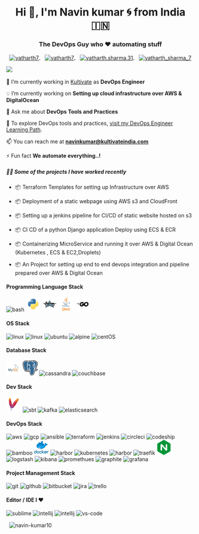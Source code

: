 <h1 align="center">Hi 👋, I'm Navin kumar 🌀 from India 🇮🇳</h1>
<h3 align="center">The DevOps Guy who ♥ automating stuff</h3>

<p align="center">
<a href="https://www.linkedin.com/in/navin-kumar-3161a620a" target="blank">
  <img align="center" src="https://cdn.jsdelivr.net/npm/simple-icons@3/icons/linkedin.svg" alt="yatharth7" width="22px" />
</a>
  &nbsp;&nbsp;
<a href="https://stackoverflow.com/users/8779883/yatharth7" target="blank">
  <img align="center" src="https://cdn.jsdelivr.net/npm/simple-icons@3/icons/stackoverflow.svg" alt="yatharth7" width="22px" />
</a>
  &nbsp;&nbsp;
<a href="https://fb.com/yatharth.sharma.31" target="blank">
  <img align="center" src="https://cdn.jsdelivr.net/npm/simple-icons@3/icons/facebook.svg" alt="yatharth.sharma.31" width="22px" />
</a>
  &nbsp;&nbsp;
<a href="https://instagram.com/__shoot__the__kuruvi" target="blank">
  <img align="center" src="https://cdn.jsdelivr.net/npm/simple-icons@3/icons/instagram.svg" alt="yatharth_sharma_7" width="22px" />
</a>
</a></p>

![](https://komarev.com/ghpvc/?username=yatharth0045&style=flat-square&color=blue)

🏢 I’m currently working in [Kultivate](https://www.kultivate.in/) as **DevOps Engineer**

💡 I’m currently working on **Setting up cloud infrastructure over AWS & DigitalOcean**

💬 Ask me about **DevOps Tools and Practices**

🚀 To explore DevOps tools and practices, [visit my DevOps Engineer Learning Path](https://navin-kumar10.github.io/DevOps-repo/).

📫 You can reach me at **navinkumar@kultivateindia.com**

⚡ Fun fact **We automate everything..!**

##### 👨‍💻 Some of the projects I have worked recently

- 📦 Terraform Templates for setting up Infrastructure over AWS 

- 📦 Deployment of a static webpage using AWS s3 and CloudFront 

- 📦 Setting up a jenkins pipeline for CI/CD of static website hosted on s3 

- 📦 CI CD of a python Django application Deploy using ECS & ECR

- 📦 Containerizing MicroService and running it over AWS & Digital Ocean (Kubernetes , ECS & EC2,Droplets)

- 📦 An Project for setting up end to end devops integration and pipeline prepared over AWS & Digital Ocean

#### Programming Language Stack
<p align="left"><img src="https://www.vectorlogo.zone/logos/gnu_bash/gnu_bash-icon.svg" alt="bash" title="bash" title="bash" width="40" height="40"/>  <img src="https://raw.githubusercontent.com/github/explore/80688e429a7d4ef2fca1e82350fe8e3517d3494d/topics/python/python.png" alt="python" title="python" width="40" height="40"/> <img src="https://raw.githubusercontent.com/github/explore/b15b6cf1726418913aafbf337a749dded180279d/topics/groovy/groovy.png" alt="groovy" title="groovy" width="40" height="40"/>  <img src="https://raw.githubusercontent.com/github/explore/80688e429a7d4ef2fca1e82350fe8e3517d3494d/topics/java/java.png" alt="java" title="java8" width="40" height="40"/>  <img src="https://raw.githubusercontent.com/github/explore/80688e429a7d4ef2fca1e82350fe8e3517d3494d/topics/go/go.png" alt="go" title="go" width="40" height="40"/> </p>

#### OS Stack
<p align="left">
  <img src="https://blogs.windows.com/wp-content/uploads/prod/2020/08/windows-logo-social.png" alt="linux" title="linux" width="40" height="40"/>
  <img src="https://brandlogos.net/wp-content/uploads/2020/03/Linux-logo.png" alt="linux" title="linux" width="40" height="40"/> 
  <img src="https://www.vectorlogo.zone/logos/ubuntu/ubuntu-icon.svg" alt="ubuntu" title="ubuntu" width="40" height="40"/>  
  <img src="https://www.vectorlogo.zone/logos/alpinelinux/alpinelinux-icon.svg" alt="alpine" title="alpine" width="40" height="40"/> 
  <img src="https://www.vectorlogo.zone/logos/centos/centos-icon.svg" alt="centOS" title="centOS" width="40" height="40"/> </p>

#### Database Stack
<p align="left">
<img src="https://raw.githubusercontent.com/github/explore/80688e429a7d4ef2fca1e82350fe8e3517d3494d/topics/mysql/mysql.png" alt="mysql" title="mysql" width="40" height="40"/>  
<img src="https://raw.githubusercontent.com/github/explore/80688e429a7d4ef2fca1e82350fe8e3517d3494d/topics/postgresql/postgresql.png" alt="postgresql" title="postgresql" width="40" height="40"/>  
<img src="https://www.vectorlogo.zone/logos/apache_cassandra/apache_cassandra-icon.svg" alt="cassandra" title="cassandra" width="40" height="40"/> 
<img src="https://www.vectorlogo.zone/logos/couchbase/couchbase-icon.svg" alt="couchbase" title="couchbase" width="40" height="40"/> </p>

#### Dev Stack
<p align="left"><img src="https://raw.githubusercontent.com/vscode-icons/vscode-icons/72101ee333eca9219ac9a7c14d4834eef8e4c64b/icons/file_type_maven.svg" alt="maven" title="maven" width="40" height="40"/> <img src="https://www.vectorlogo.zone/logos/scala-sbt/scala-sbt-icon.svg" alt="sbt" title="sbt" width="40" height="40"/> <img src="https://www.vectorlogo.zone/logos/apache_kafka/apache_kafka-icon.svg" alt="kafka" title="kafka" width="40" height="40"/> <img src="https://www.vectorlogo.zone/logos/elastic/elastic-icon.svg" alt="elasticsearch" title="elasticsearch" width="40" height="40"/> </p>

#### DevOps Stack 
<p align="left">
<img src="https://www.vectorlogo.zone/logos/amazon_aws/amazon_aws-icon.svg" alt="aws" title="aws" width="40" height="40"/> 
<img src="https://www.vectorlogo.zone/logos/google_cloud/google_cloud-icon.svg" alt="gcp" title="gcp" width="40" height="40"/>  
<img src="https://www.vectorlogo.zone/logos/ansible/ansible-icon.svg" alt="ansible" title="ansible" width="40" height="40"/>
<img src="https://www.vectorlogo.zone/logos/terraformio/terraformio-icon.svg" alt="terraform" title="terraform" width="40" height="40"/> 
<img src="https://www.vectorlogo.zone/logos/jenkins/jenkins-icon.svg" alt="jenkins" title="jenkins" width="40" height="40"/>  
<img src="https://www.vectorlogo.zone/logos/circleci/circleci-icon.svg" alt="circleci" title="circleci" width="40" height="40"/> 
<img src="https://www.vectorlogo.zone/logos/codeship/codeship-icon.svg" alt="codeship" title="codeship" width="40" height="40"/> 
<img src="https://www.vectorlogo.zone/logos/atlassian_bamboo/atlassian_bamboo-icon.svg" alt="bamboo" title="bamboo" width="40" height="40"/> 
<img src="https://raw.githubusercontent.com/github/explore/80688e429a7d4ef2fca1e82350fe8e3517d3494d/topics/docker/docker.png" alt="docker" title="docker" width="40" height="40"/>  
<img src="https://www.vectorlogo.zone/logos/goharborio/goharborio-icon.svg" alt="harbor" title="harbor" width="40" height="40"/> 
<img src="https://www.vectorlogo.zone/logos/kubernetes/kubernetes-icon.svg" alt="kubernetes" title="kubernetes" width="40" height="40"/>  
<img src="https://www.vectorlogo.zone/logos/helmsh/helmsh-icon.svg" alt="harbor" title="harbor" width="40" height="40"/> 
<img src="https://www.vectorlogo.zone/logos/traefikio/traefikio-icon.svg" alt="traefik" title="traefik" width="40" height="40"/> 
<img src="https://raw.githubusercontent.com/github/explore/85cceaeeaf993ca35664dc37ea24f9237fbbfc14/topics/nginx/nginx.png" alt="nginx" title="nginx" width="40" height="40"/>  
<img src="https://www.vectorlogo.zone/logos/elasticco_logstash/elasticco_logstash-icon.svg" alt="logstash" title="logstash" width="40" height="40"/> <img src="https://www.vectorlogo.zone/logos/elasticco_kibana/elasticco_kibana-icon.svg" alt="kibana" title="kibana" width="40" height="40"/> 
<img src="https://www.vectorlogo.zone/logos/prometheusio/prometheusio-icon.svg" alt="promethues" title="promethues" width="40" height="40"/> 
<img src="https://www.vectorlogo.zone/logos/graphiteapp/graphiteapp-icon.svg" alt="graphite" title="graphite" width="40" height="40"/> 
<img src="https://www.vectorlogo.zone/logos/grafana/grafana-icon.svg" alt="grafana" title="grafana" width="40" height="40"/> </p>

#### Project Management Stack
<p align="left"><img src="https://www.vectorlogo.zone/logos/git-scm/git-scm-icon.svg" alt="git" title="git" width="40" height="40"/>  <img src="https://www.vectorlogo.zone/logos/github/github-icon.svg" alt="github" title="github" width="40" height="40"/> <img src="https://www.vectorlogo.zone/logos/bitbucket/bitbucket-icon.svg" alt="bitbucket" title="bitbucket" width="40" height="40"/>  <img src="https://www.vectorlogo.zone/logos/atlassian_jira/atlassian_jira-icon.svg" alt="jira" title="jira" width="40" height="40"/> <img src="https://www.vectorlogo.zone/logos/trello/trello-icon.svg" alt="trello" title="trello" width="40" height="40"/></p>

#### Editor / IDE I ♥
<p align="left">
  <img src="https://cdn.worldvectorlogo.com/logos/sublime-text.svg" alt="sublime" title="sublime" width="40" height="40"/> 
  <img src="https://cdn.worldvectorlogo.com/logos/intellij-idea-1.svg" alt="intellij" title="intellij" width="40" height="40"/> 
  <img src="https://upload.wikimedia.org/wikipedia/commons/thumb/1/1d/PyCharm_Icon.svg/1200px-PyCharm_Icon.svg.png" alt="intellij" title="pycharm" width="40" height="40"/> 
  <img src="https://www.vectorlogo.zone/logos/visualstudio_code/visualstudio_code-icon.svg" alt="vs-code" title="vs-code" width="40" height="40"/> 
</p>

<p>&nbsp;
  <img align="center" src="https://github-readme-stats.vercel.app/api?username=navin-kumar10&show_icons=true&hide=stars,issues" alt="navin-kumar10" /></p>
